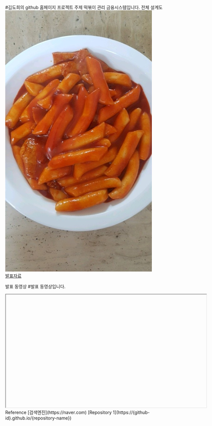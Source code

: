 #김도희의 github 홈페이지
프로젝트 주제
떡볶이 관리 금융시스템입니다.
전체 설계도
<img src="number1.jpg"/><br>
[발표자료](/number2.pdf)<br>

발표 동영상
#발표 동영상입니다.
<iframe id="ytplayer" type="text/html" width="640" height="360" src=""></iframe>
Reference
[검색엔진](https://naver.com)
[Repository 1](https://{github-id}.github.io/{repository-name}) 
 
